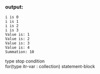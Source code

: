 ### output:
```
i is 0
i is 1
i is 2
i is 3
Value is: 1
Value is: 2
Value is: 3
Value is: 4
Summation: 10

```
<div class="hint">
  type stop condition
</div>

<div class="hint">
  for(type itr-var : collection) statement-block
</div>
